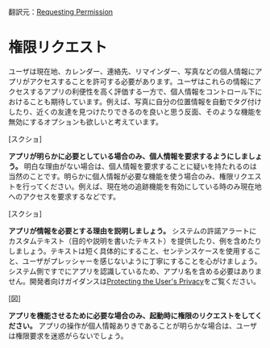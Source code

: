 翻訳元：[Requesting Permission](https://developer.apple.com/design/human-interface-guidelines/ios/app-architecture/requesting-permission/)

# 権限リクエスト

ユーザは現在地、カレンダー、連絡先、リマインダー、写真などの個人情報にアプリがアクセスすることを許可する必要があります。ユーザはこれらの情報にアクセスするアプリの利便性を高く評価する一方で、個人情報をコントロール下におけることも期待しています。例えば、写真に自分の位置情報を自動でタグ付けしたり、近くの友達を見つけたりできるのを良いと思う反面、そのような機能を無効にするオプションも欲しいと考えています。

[スクショ]

**アプリが明らかに必要としている場合のみ、個人情報を要求するようにしましょう。** 明白な理由がない場合は、個人情報を要求することに疑いを持たれるのは当然のことです。明らかに個人情報が必要な機能を使う場合のみ、権限リクエストを行ってください。例えば、現在地の追跡機能を有効にしている時のみ現在地へのアクセスを要求するなどです。

[スクショ]

**アプリが情報を必要とする理由を説明しましょう。** システムの許諾アラートにカスタムテキスト（目的や説明を書いたテキスト）を提供したり、例を含めたりしましょう。テキストは短く具体的にすること、センテンスケースを使用すること、ユーザがプレッシャーを感じないように丁寧にすることを心がけましょう。システム側ですでにアプリを認識しているため、アプリ名を含める必要はありません。開発者向けガイダンスは[Protecting the User's Privacy](https://developer.apple.com/documentation/uikit/core_app/protecting_the_user_s_privacy)をご覧ください。

[図]

**アプリを機能させるために必要な場合のみ、起動時に権限のリクエストをしてください。** アプリの操作が個人情報ありきであることが明らかな場合は、ユーザは権限要求を迷惑がらないでしょう。